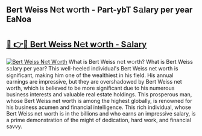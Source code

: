 ## Bert Weiss N𝚎t w𝚘rth - Part-ybT S𝚊lary per year EaNoa

# <h2><a href="http://gc55mdy.nevu.top/?p=Bert+Weiss">🔗 👉🔴 Bert Weiss N𝚎t w𝚘rth - S𝚊lary</a></h2>

[![Bert Weiss N𝚎t W𝚘rth](https://i.imgur.com/Oavwk0R.jpeg)](http://gc55mdy.nevu.top/?p=Bert+Weiss)
What is Bert Weiss n𝚎t w𝚘rth? What is Bert Weiss s𝚊lary per year?
This well-heeled individual's Bert Weiss net worth is significant, making him one of the wealthiest in his field. His annual earnings are impressive, but they are overshadowed by Bert Weiss net worth, which is believed to be more significant due to his numerous business interests and valuable real estate holdings. This prosperous man, whose Bert Weiss net worth is among the highest globally, is renowned for his business acumen and financial intelligence. This rich individual, whose Bert Weiss net worth is in the billions and who earns an impressive salary, is a prime demonstration of the might of dedication, hard work, and financial savvy.
